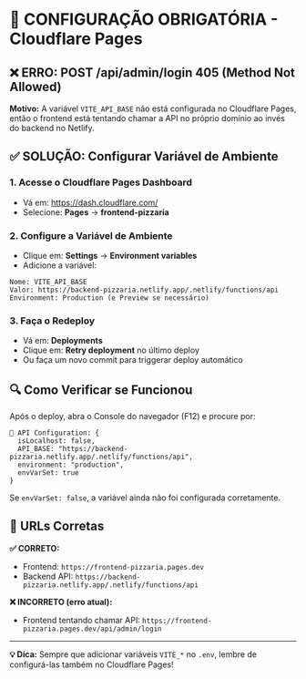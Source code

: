 # 🚨 CONFIGURAÇÃO OBRIGATÓRIA - Cloudflare Pages

## ❌ ERRO: POST /api/admin/login 405 (Method Not Allowed)

**Motivo:** A variável `VITE_API_BASE` não está configurada no Cloudflare Pages, então o frontend está tentando chamar a API no próprio domínio ao invés do backend no Netlify.

## ✅ SOLUÇÃO: Configurar Variável de Ambiente

### 1. Acesse o Cloudflare Pages Dashboard
- Vá em: https://dash.cloudflare.com/
- Selecione: **Pages** → **frontend-pizzaria**

### 2. Configure a Variável de Ambiente
- Clique em: **Settings** → **Environment variables**
- Adicione a variável:

```
Nome: VITE_API_BASE
Valor: https://backend-pizzaria.netlify.app/.netlify/functions/api
Environment: Production (e Preview se necessário)
```

### 3. Faça o Redeploy
- Vá em: **Deployments**
- Clique em: **Retry deployment** no último deploy
- Ou faça um novo commit para triggerar deploy automático

## 🔍 Como Verificar se Funcionou

Após o deploy, abra o Console do navegador (F12) e procure por:
```
🔧 API Configuration: {
  isLocalhost: false,
  API_BASE: "https://backend-pizzaria.netlify.app/.netlify/functions/api",
  environment: "production",
  envVarSet: true
}
```

Se `envVarSet: false`, a variável ainda não foi configurada corretamente.

## 🎯 URLs Corretas

**✅ CORRETO:**
- Frontend: `https://frontend-pizzaria.pages.dev`
- Backend API: `https://backend-pizzaria.netlify.app/.netlify/functions/api`

**❌ INCORRETO (erro atual):**
- Frontend tentando chamar API: `https://frontend-pizzaria.pages.dev/api/admin/login`

---

**💡 Dica:** Sempre que adicionar variáveis `VITE_*` no `.env`, lembre de configurá-las também no Cloudflare Pages!
